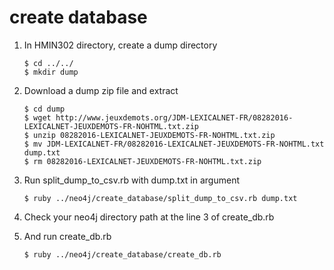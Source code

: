 # create database

1. In HMIN302 directory, create a dump directory
   ```shell
   $ cd ../../
   $ mkdir dump
   ```

2. Download a dump zip file and extract
   ```shell
   $ cd dump
   $ wget http://www.jeuxdemots.org/JDM-LEXICALNET-FR/08282016-LEXICALNET-JEUXDEMOTS-FR-NOHTML.txt.zip
   $ unzip 08282016-LEXICALNET-JEUXDEMOTS-FR-NOHTML.txt.zip
   $ mv JDM-LEXICALNET-FR/08282016-LEXICALNET-JEUXDEMOTS-FR-NOHTML.txt dump.txt
   $ rm 08282016-LEXICALNET-JEUXDEMOTS-FR-NOHTML.txt.zip
   ```

3. Run split_dump_to_csv.rb with dump.txt in argument
   ```shell
   $ ruby ../neo4j/create_database/split_dump_to_csv.rb dump.txt
   ```

4. Check your neo4j directory path at the line 3 of create_db.rb
   
5. And run create_db.rb
   ```shell
   $ ruby ../neo4j/create_database/create_db.rb
   ```